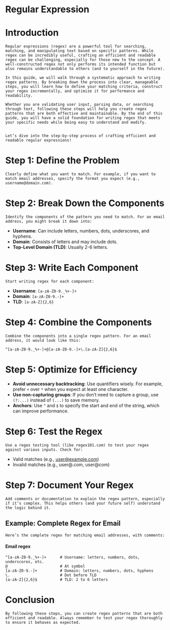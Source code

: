 # Regular Expression

# Introduction

    Regular expressions (regex) are a powerful tool for searching, matching, and manipulating text based on specific patterns. While regex can be incredibly useful, crafting an efficient and readable regex can be challenging, especially for those new to the concept. A well-constructed regex not only performs its intended function but also remains understandable to others (and to yourself in the future).

    In this guide, we will walk through a systematic approach to writing regex patterns. By breaking down the process into clear, manageable steps, you will learn how to define your matching criteria, construct your regex incrementally, and optimize it for performance and readability.

    Whether you are validating user input, parsing data, or searching through text, following these steps will help you create regex patterns that are both effective and maintainable. By the end of this guide, you will have a solid foundation for writing regex that meets your specific needs while being easy to understand and modify.


    Let’s dive into the step-by-step process of crafting efficient and readable regular expressions!


# Step 1: Define the Problem
    Clearly define what you want to match. For example, if you want to match email addresses, specify the format you expect (e.g., username@domain.com).

# Step 2: Break Down the Components
    Identify the components of the pattern you need to match. For an email address, you might break it down into:

- **Username**: Can include letters, numbers, dots, underscores, and hyphens.
- **Domain**: Consists of letters and may include dots.
- **Top-Level Domain (TLD)**: Usually 2-6 letters.

# Step 3: Write Each Component
    Start writing regex for each component:

- **Username**: `[a-zA-Z0-9._%+-]+`
- **Domain**: `[a-zA-Z0-9.-]+`
- **TLD**: `[a-zA-Z]{2,6}`

# Step 4: Combine the Components
    Combine the components into a single regex pattern. For an email address, it would look like this:

``` regex
^[a-zA-Z0-9._%+-]+@[a-zA-Z0-9.-]+\.[a-zA-Z]{2,6}$
```

# Step 5: Optimize for Efficiency
- **Avoid unnecessary backtracking**: Use quantifiers wisely. For example, prefer `+` over `*` when you expect at least one character.
- **Use non-capturing groups**: If you don’t need to capture a group, use `(?:...)` instead of `(...)` to save memory.
- **Anchors**: Use `^` and `$` to specify the start and end of the string, which can improve performance.

# Step 6: Test the Regex
    Use a regex testing tool (like regex101.com) to test your regex against various inputs. Check for:

- Valid matches (e.g., user@example.com)
- Invalid matches (e.g., user@.com, user@com)

# Step 7: Document Your Regex
    Add comments or documentation to explain the regex pattern, especially if it’s complex. This helps others (and your future self) understand the logic behind it.

## Example: Complete Regex for Email
    Here’s the complete regex for matching email addresses, with comments:

#### Email regex
``` regex
^[a-zA-Z0-9._%+-]+      # Username: letters, numbers, dots, underscores, etc.
@                       # At symbol
[a-zA-Z0-9.-]+          # Domain: letters, numbers, dots, hyphens
\.                      # Dot before TLD
[a-zA-Z]{2,6}$          # TLD: 2 to 6 letters
```

# Conclusion

    By following these steps, you can create regex patterns that are both efficient and readable. Always remember to test your regex thoroughly to ensure it behaves as expected.